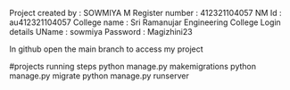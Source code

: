 Project created by : SOWMIYA M 
Register number : 412321104057
NM Id : au412321104057
College name : Sri Ramanujar Engineering College
Login details UName : sowmiya 
Password : Magizhini23

In github open the main branch to access my project

#projects running steps python manage.py makemigrations python manage.py migrate python manage.py runserver
